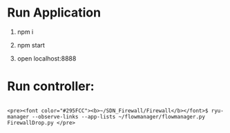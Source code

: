 # Run Application

1. npm i

2. npm start

3. open localhost:8888
# Run controller: 
```

<pre><font color="#295FCC"><b>~/SDN_Firewall/Firewall</b></font>$ ryu-manager --observe-links --app-lists ~/flowmanager/flowmanager.py FirewallDrop.py </pre>
```
